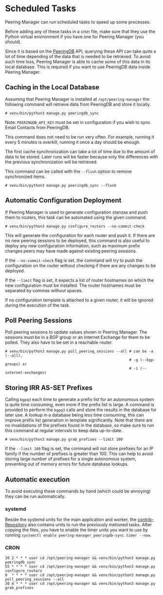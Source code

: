 # Scheduled Tasks

Peering Manager can run scheduled tasks to speed up some processes.

Before adding any of these tasks in a cron file, make sure that they use the
Python virtual environment if you have one for Peering Manager (you should).

Since it is based on the [PeeringDB](https://www.peeringdb.com) API, querying
these API can take quite a lot of time depending of the data that is needed to
be retrieved. To avoid such time loss, Peering Manager is able to cache some of
this data in its local database. This is required if you want to use PeeringDB
data inside Peering Manager.

## Caching in the Local Database

Assuming that Peering Manager is installed at `/opt/peering-manager` the
following command will retrieve data from PeeringDB and store it locally.

```no-highlight
# venv/bin/python3 manage.py peeringdb_sync
```

Note: `PEERINGDB_API_KEY` must be set in configuration if you
wish to sync Email Contacts from PeeringDB.

This command does not need to be run very often. For example, running it every
5 minutes is overkill, running it once a day should be enough.

The first cache synchronization can take a lot of time due to the amount of
data to be stored. Later runs will be faster because only the differences with
the previous synchronization will be retrieved.

This command can be called with the `--flush` option to remove synchronized
items.

```no-highlight
# venv/bin/python3 manage.py peeringdb_sync --flush
```

## Automatic Configuration Deployment

If Peering Manager is used to generate configuration stanzas and push them to
routers, this task can be automated using the given command.

```no-highlight
# venv/bin/python3 manage.py configure_routers --no-commit-check
```

This will generate the configuration for each router and push it. If there are
no new peering sessions to be deployed, this command is also useful to deploy
any new configuration information, such as maximum prefix changes peers may
have made against existing peering sessions.

If the `--no-commit-check` flag is set, the command will try to push the
configuration on the router without checking if there are any changes to be
deployed.

If the `--limit` flag is set, it expects a list of router hostnames on which
the new configuration must be installed. The router hostnames must be
separated by commas without spaces.

If no configuration template is attached to a given router, it will be ignored
during the execution of the task.

## Poll Peering Sessions

Poll peering sessions to update values shown in Peering Manager. The sessions
must be in a BGP group or an Internet Exchange for them to be polled. They also
have to be set in a reachable router.

```no-highlight
# venv/bin/python3 manage.py poll_peering_sessions --all # can be -a (--all),
                                                         # -g (--bgp-groups) or
                                                         # -i (--internet-exchanges)
```

## Storing IRR AS-SET Prefixes

Calling `bgpq3` each time to generate a prefix list for an autonomous system is
quite time consuming, even more if the prefix list is large. A command is
provided to perform the `bgpq3` calls and store the results in the database for
later use. A lookup in a database being less time consuming, this can improve
prefix list generation in template significantly. Note that there are no
invalidations of the prefixes found in the database, so make sure to run this
command at regular intervals to keep data up-to-date.

```no-highlight
# venv/bin/python3 manage.py grab_prefixes --limit 100
```

If the `--limit 100` flag is set, the command will not store prefixes for an IP
family if the number of prefixes is greater than 100. This can help to avoid
storing large number of prefixes for a single autonomous system, preventing out
of memory errors for future database lookups.

## Automatic execution

To avoid executing these commands by hand (which could be annoying) they can be
run automatically.

### systemd

Beside the systemd units for the main application and worker, the 
[contrib-Repository](https://github.com/peering-manager/contrib/tree/main/systemd)
also contains units to run the previously metioned tasks.
After copying the files, you have to enable the timer units you want to use by
running `systemctl enable peering-manager_peeringdb-sync.timer --now`.

### CRON

```no-highlight
30 2 * * * user cd /opt/peering-manager && venv/bin/python3 manage.py peeringdb_sync
55 * * * * user cd /opt/peering-manager && venv/bin/python3 manage.py configure_routers
0  * * * * user cd /opt/peering-manager && venv/bin/python3 manage.py poll_peering_sessions --all
30 4 * * * user cd /opt/peering-manager && venv/bin/python3 manage.py grab_prefixes
```
